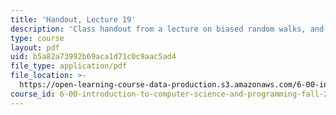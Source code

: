 ```yaml
---
title: 'Handout, Lecture 19'
description: 'Class handout from a lecture on biased random walks, and distributions.'
type: course
layout: pdf
uid: b5a82a73992b69aca1d71c0c9aac5ad4
file_type: application/pdf
file_location: >-
  https://open-learning-course-data-production.s3.amazonaws.com/6-00-introduction-to-computer-science-and-programming-fall-2008/b5a82a73992b69aca1d71c0c9aac5ad4_lec19.pdf
course_id: 6-00-introduction-to-computer-science-and-programming-fall-2008
---
```

